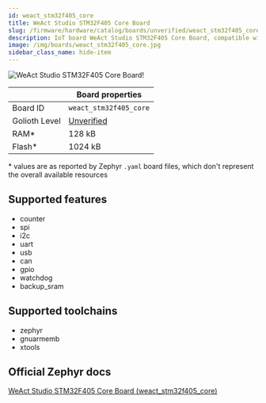 ```yaml
---
id: weact_stm32f405_core
title: WeAct Studio STM32F405 Core Board
slug: /firmware/hardware/catalog/boards/unverified/weact_stm32f405_core
description: IoT board WeAct Studio STM32F405 Core Board, compatible with Golioth at unverified level.
image: /img/boards/weact_stm32f405_core.jpg
sidebar_class_name: hide-item
---
```


[//]: # (This is an auto-generated file, do not edit! Changes to it will be lost upon re-generation)

![WeAct Studio STM32F405 Core Board!](/img/boards/weact_stm32f405_core.jpg "WeAct Studio STM32F405 Core Board")

|                | Board properties     |
| -------------  | -------------------- |
| Board ID       | `weact_stm32f405_core` |
| Golioth Level  | [Unverified](/firmware/hardware#unverified-boards) |
| RAM*           | 128 kB |
| Flash*         | 1024 kB |

\* values are as reported by Zephyr `.yaml` board files, which don't represent the overall available resources



## Supported features

* counter
* spi
* i2c
* uart
* usb
* can
* gpio
* watchdog
* backup_sram

## Supported toolchains

* zephyr
* gnuarmemb
* xtools

## Official Zephyr docs

[WeAct Studio STM32F405 Core Board (weact_stm32f405_core)](https://docs.zephyrproject.org/latest/boards/weact/stm32f405_core/doc/index.html)
